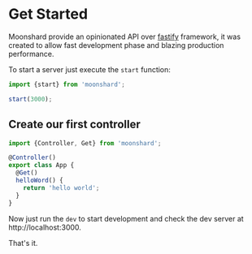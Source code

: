# Get Started

Moonshard provide an opinionated API over [fastify](https://fastify.io) framework,
it was created to allow fast development phase and blazing production performance.

To start a server just execute the `start` function:

```typescript
import {start} from 'moonshard';

start(3000);
```

## Create our first controller

```typescript
import {Controller, Get} from 'moonshard';

@Controller()
export class App {
  @Get()
  helloWord() {
    return 'hello world';  
  }
}
```

Now just run the `dev` to start development and check the dev server at http://localhost:3000.

That's it.